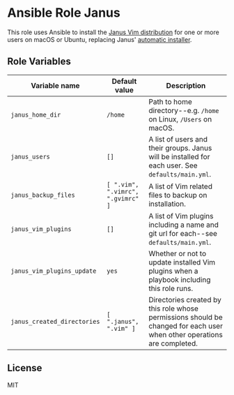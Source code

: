 # Ansible Role Janus

This role uses Ansible to install the [Janus Vim distribution](https://github.com/carlhuda/janus)
for one or more users on macOS or Ubuntu, replacing Janus' [automatic installer](https://github.com/carlhuda/janus/blob/master/bootstrap.sh).

## Role Variables

| Variable name  | Default value | Description |
|----------------|---------------|-------------|
| `janus_home_dir`            | `/home` | Path to home directory--e.g. `/home` on Linux, `/Users` on macOS. |
| `janus_users`               | `[]`    | A list of users and their groups. Janus will be installed for each user. See `defaults/main.yml`. |
| `janus_backup_files`        | `[ ".vim", ".vimrc", ".gvimrc" ]` | A list of Vim related files to backup on installation. |
| `janus_vim_plugins`         | `[]`    | A list of Vim plugins including a name and git url for each--see `defaults/main.yml`. |
| `janus_vim_plugins_update`  | `yes`   | Whether or not to update installed Vim plugins when a playbook including this role runs. |
| `janus_created_directories` | `[ ".janus", ".vim" ]` | Directories created by this role whose permissions should be changed for each user when other operations are completed. |

## License

MIT
